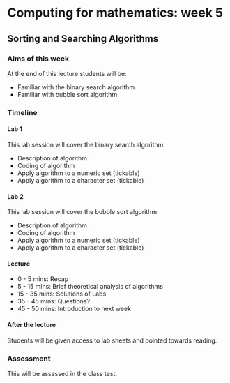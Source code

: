 # Computing for mathematics: week 5
## Sorting and Searching Algorithms

### Aims of this week

At the end of this lecture students will be:

- Familiar with the binary search algorithm.
- Familiar with bubble sort algorithm.

### Timeline

#### Lab 1

This lab session will cover the binary search algorithm:

- Description of algorithm
- Coding of algorithm
- Apply algorithm to a numeric set (tickable)
- Apply algorithm to a character set (tickable)

#### Lab 2

This lab session will cover the bubble sort algorithm:

- Description of algorithm
- Coding of algorithm
- Apply algorithm to a numeric set (tickable)
- Apply algorithm to a character set (tickable)

#### Lecture

- 0 - 5 mins: Recap
- 5 - 15 mins: Brief theoretical analysis of algorithms
- 15 - 35 mins: Solutions of Labs
- 35 - 45 mins: Questions?
- 45 - 50 mins: Introduction to next week

#### After the lecture

Students will be given access to lab sheets and pointed towards reading.

### Assessment

This will be assessed in the class test.
